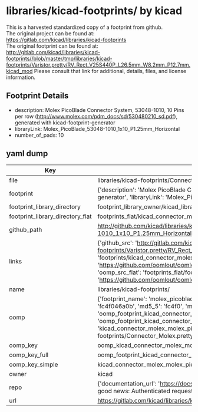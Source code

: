 # libraries/kicad-footprints/ by kicad  
This is a harvested standardized copy of a footprint from github.  
The original project can be found at:  
https://gitlab.com/kicad/libraries/kicad-footprints  
The original footprint can be found at:
http://gitlab.com/kicad/libraries/kicad-footprints//blob/master/tmp/libraries/kicad-footprints/Varistor.pretty/RV_Rect_V25S440P_L26.5mm_W8.2mm_P12.7mm.kicad_mod
Please consult that link for additional, details, files, and license information.  
## Footprint Details
* description: Molex PicoBlade Connector System, 53048-1010, 10 Pins per row (http://www.molex.com/pdm_docs/sd/530480210_sd.pdf), generated with kicad-footprint-generator  
* libraryLink: Molex_PicoBlade_53048-1010_1x10_P1.25mm_Horizontal  
* number_of_pads: 10  
## yaml dump  
| Key | Value |  
| --- | --- |  
| file | libraries/kicad-footprints/Connector_Molex.pretty/Molex_PicoBlade_53048-1010_1x10_P1.25mm_Horizontal.kicad_mod |  
| footprint | {'description': 'Molex PicoBlade Connector System, 53048-1010, 10 Pins per row (http://www.molex.com/pdm_docs/sd/530480210_sd.pdf), generated with kicad-footprint-generator', 'libraryLink': 'Molex_PicoBlade_53048-1010_1x10_P1.25mm_Horizontal', 'number_of_pads': 10} |  
| footprint_library_directory | footprint_library_owner/kicad_libraries/kicad-footprints/ |  
| footprint_library_directory_flat | footprints_flat/kicad_connector_molex_molex_picoblade_53048_1010_1x10_p1_25mm_horizontal/working |  
| github_path | http://github.com/kicad/libraries/kicad-footprints//blob/master/tmp/libraries/kicad-footprints/Connector_Molex.pretty/Molex_PicoBlade_53048-1010_1x10_P1.25mm_Horizontal.kicad_mod |  
| links | {'github_src': 'http://gitlab.com/kicad/libraries/kicad-footprints//blob/master/tmp/libraries/kicad-footprints/Varistor.pretty/RV_Rect_V25S440P_L26.5mm_W8.2mm_P12.7mm.kicad_mod', 'github_src_repo': 'https://gitlab.com/kicad/libraries/kicad-footprints', 'oomp_bot': 'footprints/kicad_connector_molex_molex_picoblade_53048_1010_1x10_p1_25mm_horizontal/working', 'oomp_bot_github': 'https://github.com/oomlout/oomlout_oomp_footprint_bot/tree/main/footprints/kicad_connector_molex_molex_picoblade_53048_1010_1x10_p1_25mm_horizontal/working', 'oomp_src_flat': 'footprints_flat/footprints_flat/kicad_connector_molex_molex_picoblade_53048_1010_1x10_p1_25mm_horizontal/working', 'oomp_src_flat_github': 'https://github.com/oomlout/oomlout_oomp_footprint_src/tree/main/footprints_flat/kicad_connector_molex_molex_picoblade_53048_1010_1x10_p1_25mm_horizontal/working'} |  
| name | libraries/kicad-footprints/ |  
| oomp | {'footprint_name': 'molex_picoblade_53048_1010_1x10_p1_25mm_horizontal', 'library_name': 'connector_molex', 'md5': 'fc4f046a0bc190d434385896be0db053', 'md5_10': 'fc4f046a0b', 'md5_5': 'fc4f0', 'md5_6': 'fc4f04', 'oomp_key': 'oomp_kicad_connector_molex_molex_picoblade_53048_1010_1x10_p1_25mm_horizontal', 'oomp_key_extra': 'oomp_footprint_kicad_connector_molex_molex_picoblade_53048_1010_1x10_p1_25mm_horizontal', 'oomp_key_full': 'oomp_footprint_kicad_connector_molex_molex_picoblade_53048_1010_1x10_p1_25mm_horizontal_fc4f04', 'oomp_key_simple': 'kicad_connector_molex_molex_picoblade_53048_1010_1x10_p1_25mm_horizontal', 'original_filename': 'libraries/kicad-footprints/Connector_Molex.pretty/Molex_PicoBlade_53048-1010_1x10_P1.25mm_Horizontal.kicad_mod', 'owner_name': 'kicad'} |  
| oomp_key | oomp_kicad_connector_molex_molex_picoblade_53048_1010_1x10_p1_25mm_horizontal |  
| oomp_key_full | oomp_footprint_kicad_connector_molex_molex_picoblade_53048_1010_1x10_p1_25mm_horizontal |  
| oomp_key_simple | kicad_connector_molex_molex_picoblade_53048_1010_1x10_p1_25mm_horizontal |  
| owner | kicad |  
| repo | {'documentation_url': 'https://docs.github.com/rest/overview/resources-in-the-rest-api#rate-limiting', 'message': "API rate limit exceeded for 84.66.173.59. (But here's the good news: Authenticated requests get a higher rate limit. Check out the documentation for more details.)"} |  
| url | https://gitlab.com/kicad/libraries/kicad-footprints |  

